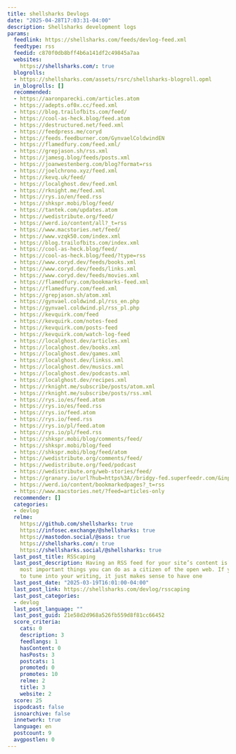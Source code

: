 ```yaml
---
title: shellsharks Devlogs
date: "2025-04-28T17:03:31-04:00"
description: Shellsharks development logs
params:
  feedlink: https://shellsharks.com/feeds/devlog-feed.xml
  feedtype: rss
  feedid: c870f0db8bff4b6a141df2c49845a7aa
  websites:
    https://shellsharks.com/: true
  blogrolls:
  - https://shellsharks.com/assets/rsrc/shellsharks-blogroll.opml
  in_blogrolls: []
  recommended:
  - https://aaronparecki.com/articles.atom
  - https://adepts.of0x.cc/feed.xml
  - https://blog.trailofbits.com/feed/
  - https://cool-as-heck.blog/feed.atom
  - https://destructured.net/feed.xml
  - https://feedpress.me/coryd
  - https://feeds.feedburner.com/GynvaelColdwindEN
  - https://flamedfury.com/feed.xml/
  - https://grepjason.sh/rss.xml
  - https://jamesg.blog/feeds/posts.xml
  - https://joanwestenberg.com/blog?format=rss
  - https://joelchrono.xyz/feed.xml
  - https://kevq.uk/feed/
  - https://localghost.dev/feed.xml
  - https://rknight.me/feed.xml
  - https://rys.io/en/feed.rss
  - https://shkspr.mobi/blog/feed/
  - https://tantek.com/updates.atom
  - https://wedistribute.org/feed/
  - https://werd.io/content/all?_t=rss
  - https://www.macstories.net/feed/
  - https://www.vzqk50.com/index.xml
  - https://blog.trailofbits.com/index.xml
  - https://cool-as-heck.blog/feed/
  - https://cool-as-heck.blog/feed/?type=rss
  - https://www.coryd.dev/feeds/books.xml
  - https://www.coryd.dev/feeds/links.xml
  - https://www.coryd.dev/feeds/movies.xml
  - https://flamedfury.com/bookmarks-feed.xml
  - https://flamedfury.com/feed.xml
  - https://grepjason.sh/atom.xml
  - https://gynvael.coldwind.pl/rss_en.php
  - https://gynvael.coldwind.pl/rss_pl.php
  - https://kevquirk.com/feed
  - https://kevquirk.com/notes-feed
  - https://kevquirk.com/posts-feed
  - https://kevquirk.com/watch-log-feed
  - https://localghost.dev/articles.xml
  - https://localghost.dev/books.xml
  - https://localghost.dev/games.xml
  - https://localghost.dev/linkss.xml
  - https://localghost.dev/musics.xml
  - https://localghost.dev/podcasts.xml
  - https://localghost.dev/recipes.xml
  - https://rknight.me/subscribe/posts/atom.xml
  - https://rknight.me/subscribe/posts/rss.xml
  - https://rys.io/es/feed.atom
  - https://rys.io/es/feed.rss
  - https://rys.io/feed.atom
  - https://rys.io/feed.rss
  - https://rys.io/pl/feed.atom
  - https://rys.io/pl/feed.rss
  - https://shkspr.mobi/blog/comments/feed/
  - https://shkspr.mobi/blog/feed
  - https://shkspr.mobi/blog/feed/atom
  - https://wedistribute.org/comments/feed/
  - https://wedistribute.org/feed/podcast
  - https://wedistribute.org/web-stories/feed/
  - https://granary.io/url?hub=https%3A//bridgy-fed.superfeedr.com/&input=html&output=atom&url=https%3A//werd.io/content/all/
  - https://werd.io/content/bookmarkedpages?_t=rss
  - https://www.macstories.net/?feed=articles-only
  recommender: []
  categories:
  - devlog
  relme:
    https://github.com/shellsharks: true
    https://infosec.exchange/@shellsharks: true
    https://mastodon.social/@sass: true
    https://shellsharks.com/: true
    https://shellsharks.social/@shellsharks: true
  last_post_title: RSScaping
  last_post_description: Having an RSS feed for your site’s content is one of the
    most important things you can do as a citizen of the open web. If you want people
    to tune into your writing, it just makes sense to have one
  last_post_date: "2025-03-19T16:01:00-04:00"
  last_post_link: https://shellsharks.com/devlog/rsscaping
  last_post_categories:
  - devlog
  last_post_language: ""
  last_post_guid: 21e58d2d968a526fb559d8f81cc66452
  score_criteria:
    cats: 0
    description: 3
    feedlangs: 1
    hasContent: 0
    hasPosts: 3
    postcats: 1
    promoted: 0
    promotes: 10
    relme: 2
    title: 3
    website: 2
  score: 25
  ispodcast: false
  isnoarchive: false
  innetwork: true
  language: en
  postcount: 9
  avgpostlen: 0
---
```

